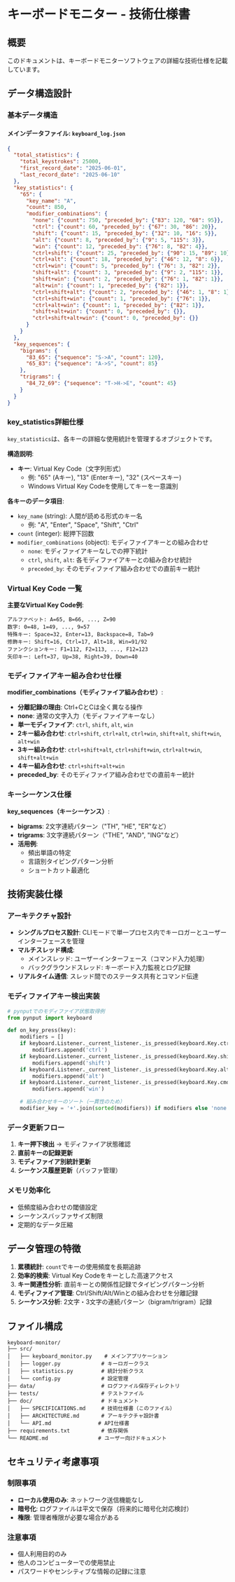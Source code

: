 # キーボードモニター - 技術仕様書

## 概要

このドキュメントは、キーボードモニターソフトウェアの詳細な技術仕様を記載しています。

## データ構造設計

### 基本データ構造

#### メインデータファイル: `keyboard_log.json`

```json
{
  "total_statistics": {
    "total_keystrokes": 25000,
    "first_record_date": "2025-06-01",
    "last_record_date": "2025-06-10"
  },
  "key_statistics": {
    "65": {
      "key_name": "A",
      "count": 850,
      "modifier_combinations": {
        "none": {"count": 750, "preceded_by": {"83": 120, "68": 95}},
        "ctrl": {"count": 60, "preceded_by": {"67": 30, "86": 20}},
        "shift": {"count": 15, "preceded_by": {"32": 10, "16": 5}},
        "alt": {"count": 8, "preceded_by": {"9": 5, "115": 3}},
        "win": {"count": 12, "preceded_by": {"76": 8, "82": 4}},
        "ctrl+shift": {"count": 25, "preceded_by": {"90": 15, "89": 10}},
        "ctrl+alt": {"count": 18, "preceded_by": {"46": 12, "8": 6}},
        "ctrl+win": {"count": 5, "preceded_by": {"76": 3, "82": 2}},
        "shift+alt": {"count": 3, "preceded_by": {"9": 2, "115": 1}},
        "shift+win": {"count": 2, "preceded_by": {"76": 1, "82": 1}},
        "alt+win": {"count": 1, "preceded_by": {"82": 1}},
        "ctrl+shift+alt": {"count": 2, "preceded_by": {"46": 1, "8": 1}},
        "ctrl+shift+win": {"count": 1, "preceded_by": {"76": 1}},
        "ctrl+alt+win": {"count": 1, "preceded_by": {"82": 1}},
        "shift+alt+win": {"count": 0, "preceded_by": {}},
        "ctrl+shift+alt+win": {"count": 0, "preceded_by": {}}
      }
    }
  },
  "key_sequences": {
    "bigrams": {
      "83_65": {"sequence": "S->A", "count": 120},
      "65_83": {"sequence": "A->S", "count": 85}
    },
    "trigrams": {
      "84_72_69": {"sequence": "T->H->E", "count": 45}
    }
  }
}
```

### key_statistics詳細仕様

`key_statistics`は、各キーの詳細な使用統計を管理するオブジェクトです。

**構造説明**:
- **キー**: Virtual Key Code（文字列形式）
  - 例: "65" (Aキー), "13" (Enterキー), "32" (スペースキー)
  - Windows Virtual Key Codeを使用してキーを一意識別

**各キーのデータ項目**:
- `key_name` (string): 人間が読める形式のキー名
  - 例: "A", "Enter", "Space", "Shift", "Ctrl"
- `count` (integer): 総押下回数
- `modifier_combinations` (object): モディファイアキーとの組み合わせ
  - `none`: モディファイアキーなしでの押下統計
  - `ctrl`, `shift`, `alt`: 各モディファイアキーとの組み合わせ統計
  - `preceded_by`: そのモディファイア組み合わせでの直前キー統計

### Virtual Key Code 一覧

**主要なVirtual Key Code例**:
```
アルファベット: A=65, B=66, ..., Z=90
数字: 0=48, 1=49, ..., 9=57
特殊キー: Space=32, Enter=13, Backspace=8, Tab=9
修飾キー: Shift=16, Ctrl=17, Alt=18, Win=91/92
ファンクションキー: F1=112, F2=113, ..., F12=123
矢印キー: Left=37, Up=38, Right=39, Down=40
```

### モディファイアキー組み合わせ仕様

**modifier_combinations（モディファイア組み合わせ）**:
- **分離記録の理由**: Ctrl+CとCは全く異なる操作
- **none**: 通常の文字入力（モディファイアキーなし）
- **単一モディファイア**: `ctrl`, `shift`, `alt`, `win`
- **2キー組み合わせ**: `ctrl+shift`, `ctrl+alt`, `ctrl+win`, `shift+alt`, `shift+win`, `alt+win`
- **3キー組み合わせ**: `ctrl+shift+alt`, `ctrl+shift+win`, `ctrl+alt+win`, `shift+alt+win`
- **4キー組み合わせ**: `ctrl+shift+alt+win`
- **preceded_by**: そのモディファイア組み合わせでの直前キー統計

### キーシーケンス仕様

**key_sequences（キーシーケンス）**:
- **bigrams**: 2文字連続パターン（"TH", "HE", "ER"など）
- **trigrams**: 3文字連続パターン（"THE", "AND", "ING"など）
- **活用例**:
  - 頻出単語の特定
  - 言語別タイピングパターン分析
  - ショートカット最適化

## 技術実装仕様

### アーキテクチャ設計
- **シングルプロセス設計**: CLIモードで単一プロセス内でキーロガーとユーザーインターフェースを管理
- **マルチスレッド構成**:
  - メインスレッド: ユーザーインターフェース（コマンド入力処理）
  - バックグラウンドスレッド: キーボード入力監視とログ記録
- **リアルタイム通信**: スレッド間でのステータス共有とコマンド伝達

### モディファイアキー検出実装

```python
# pynputでのモディファイア状態取得例
from pynput import keyboard

def on_key_press(key):
    modifiers = []
    if keyboard.Listener._current_listener._is_pressed(keyboard.Key.ctrl):
        modifiers.append('ctrl')
    if keyboard.Listener._current_listener._is_pressed(keyboard.Key.shift):
        modifiers.append('shift')
    if keyboard.Listener._current_listener._is_pressed(keyboard.Key.alt):
        modifiers.append('alt')
    if keyboard.Listener._current_listener._is_pressed(keyboard.Key.cmd):
        modifiers.append('win')

    # 組み合わせキーのソート（一貫性のため）
    modifier_key = '+'.join(sorted(modifiers)) if modifiers else 'none'
```

### データ更新フロー

1. **キー押下検出** → モディファイア状態確認
2. **直前キーの記録更新**
3. **モディファイア別統計更新**
4. **シーケンス履歴更新**（バッファ管理）

### メモリ効率化

- 低頻度組み合わせの閾値設定
- シーケンスバッファサイズ制限
- 定期的なデータ圧縮

## データ管理の特徴

1. **累積統計**: `count`でキーの使用頻度を長期追跡
2. **効率的検索**: Virtual Key Codeをキーとした高速アクセス
3. **キー関連性分析**: 直前キーとの関係性記録でタイピングパターン分析
4. **モディファイア管理**: Ctrl/Shift/Alt/Winとの組み合わせを分離記録
5. **シーケンス分析**: 2文字・3文字の連続パターン（bigram/trigram）記録

## ファイル構成

```
keyboard-monitor/
├── src/
│   ├── keyboard_monitor.py    # メインアプリケーション
│   ├── logger.py             # キーロガークラス
│   ├── statistics.py         # 統計分析クラス
│   └── config.py             # 設定管理
├── data/                     # ログファイル保存ディレクトリ
├── tests/                    # テストファイル
├── doc/                      # ドキュメント
│   ├── SPECIFICATIONS.md     # 技術仕様書（このファイル）
│   ├── ARCHITECTURE.md       # アーキテクチャ設計書
│   └── API.md               # API仕様書
├── requirements.txt          # 依存関係
└── README.md                # ユーザー向けドキュメント
```

## セキュリティ考慮事項

### 制限事項
- **ローカル使用のみ**: ネットワーク送信機能なし
- **暗号化**: ログファイルは平文で保存（将来的に暗号化対応検討）
- **権限**: 管理者権限が必要な場合がある

### 注意事項
- 個人利用目的のみ
- 他人のコンピューターでの使用禁止
- パスワードやセンシティブな情報の記録に注意
